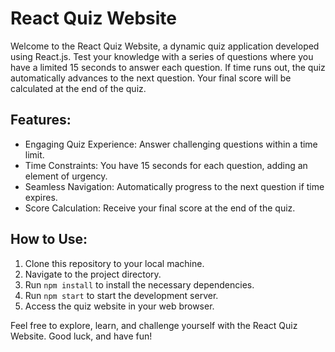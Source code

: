 # React Quiz Website

Welcome to the React Quiz Website, a dynamic quiz application developed using React.js. Test your knowledge with a series of questions where you have a limited 15 seconds to answer each question. If time runs out, the quiz automatically advances to the next question. Your final score will be calculated at the end of the quiz.

## Features:
- Engaging Quiz Experience: Answer challenging questions within a time limit.
- Time Constraints: You have 15 seconds for each question, adding an element of urgency.
- Seamless Navigation: Automatically progress to the next question if time expires.
- Score Calculation: Receive your final score at the end of the quiz.

## How to Use:
1. Clone this repository to your local machine.
2. Navigate to the project directory.
3. Run `npm install` to install the necessary dependencies.
4. Run `npm start` to start the development server.
5. Access the quiz website in your web browser.

Feel free to explore, learn, and challenge yourself with the React Quiz Website. Good luck, and have fun!
